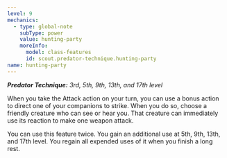 ```yaml
---
level: 9
mechanics:
  - type: global-note
    subType: power
    value: hunting-party
    moreInfo:
      model: class-features
      id: scout.predator-technique.hunting-party
name: hunting-party
---
```

_**Predator Technique:** 3rd, 5th, 9th, 13th, and 17th level_
When you take the Attack action on your turn, you can use a bonus action to direct one of your companions to strike. When you do so, choose a friendly creature who can see or hear you. That creature can immediately use its reaction to make one weapon attack.
You can use this feature twice. You gain an additional use at 5th, 9th, 13th, and 17th level. You regain all expended uses of it when you finish a long rest.